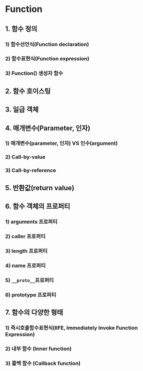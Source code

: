 # Function

## 1. 함수 정의
### 1) 함수선언식(Function declaration)
### 2) 함수표현식(Function expression)
### 3) Function() 생성자 함수

## 2. 함수 호이스팅

## 3. 일급 객체

## 4. 매개변수(Parameter, 인자)
### 1) 매개변수(parameter, 인자) VS 인수(argument)
### 2) Call-by-value
### 3) Call-by-reference

## 5. 반환값(return value)

## 6. 함수 객체의 프로퍼티
### 1) arguments 프로퍼티
### 2) caller 프로퍼티
### 3) length 프로퍼티
### 4) name 프로퍼티
### 5) ```__proto__```프로퍼티
### 6) prototype 프로퍼티

## 7. 함수의 다양한 형태
### 1) 즉시호출함수표현식(IIFE, Immediately Invoke Function Expression)
### 2) 내부 함수 (Inner function)
### 3) 콜백 함수 (Callback function)